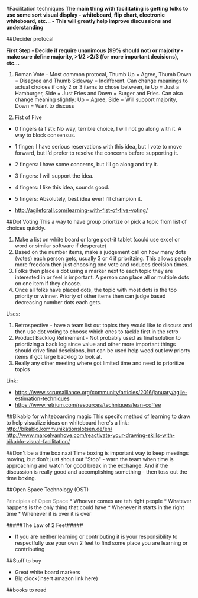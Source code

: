 #Facilitation techniques
**The main thing with facilitating is getting folks to use some sort visual display - whiteboard, flip chart, electronic whiteboard, etc... -  This will greatly help improve discussions and understanding**

##Decider protocal

**First Step - Decide if require unanimous (99% should not) or majority -make sure define majority, >1/2 >2/3 (for more important decisions), etc...**

1. Roman Vote - Most common protocal, Thumb Up = Agree, Thumb Down = Disagree and Thumb Sideway = Indifferent. Can change meanings to actual choices if only 2 or 3 items to chose between, ie Up = Just a Hamburger, Side = Just Fries and Down = Burger and Fries. Can also change meaning slightly: Up = Agree, Side = Will support majority, Down = Want to discuss

2. Fist of Five
 * 0 fingers (a fist): No way, terrible choice, I will not go along with it. A way to block consensus.
 * 1 finger: I have serious reservations with this idea, but I vote to move forward, but I’d prefer to resolve the concerns before supporting it.
 * 2 fingers: I have some concerns, but I’ll go along and try it.
 * 3 fingers: I will support the idea.
 * 4 fingers: I like this idea, sounds good.
 * 5 fingers: Absolutely, best idea ever! I’ll champion it.

* http://agileforall.com/learning-with-fist-of-five-voting/



##Dot Voting
This a way to have group priortize or pick a topic from list of choices quickly.

1. Make a list on white board or large post-it tablet (could use excel or word or similar software if desperate)
2. Based on the number items, make a judgement call on how many dots (votes) each person gets, usually 3 or 4 if prioritzing. This allows people more freedom then just choosing one vote and reduces decision times.
3. Folks then place a dot using a marker next to each topic they are interested in or feel is important. A person can place all or multiple dots on one item if they choose.
4. Once all folks have placed dots, the topic with most dots is the top priority or winner. Priorty of other items then can judge based decreasing number dots each gets.

Uses:

1. Retrospective - have a team list out topics they would like to discuss and then use dot voting to choose which ones to tackle first in the retro
2. Product Backlog Refinement - Not probably used as final solution to priortizing a back log since value and other more important things should drive final descisions, but can be used help weed out low priorty items if got large backlog to look at.
3. Really any other meeting where got limited time and need to prioritize topics

Link: 
* https://www.scrumalliance.org/community/articles/2016/january/agile-estimation-techniques
* https://www.retrium.com/resources/techniques/lean-coffee

##Bikablo for whiteboarding magic
This specifc method of learning to draw to help visualize ideas on whiteboard here's a link:
http://bikablo.kommunikationslotsen.de/en/
http://www.marcelvanhove.com/reactivate-your-drawing-skills-with-bikablo-visual-facilitation/

##Don't be a time box nazi
Time boxing is important way to keep meetings moving, but don't just shout out "Stop" - warn the team when time is approaching and watch for good break in the exchange. And if the discussion is really good and accomplishing something - then toss out the time boxing.

##Open Space Technology (OST)
<body>
<font color="gray">Principles of Open Space</font>
</body>
* Whoever comes are teh right people
* Whatever happens is the only thing that could have
* Whenever it starts in the right time
* Whenever it is over it is over

#####The Law of 2 Feet#####
* If you are neither learning or contributing it is your responsibility to respectfully use your own 2 feet to find some place you are learning or contributing
 


##Stuff to buy
* Great white board markers
* Big clock(insert amazon link here)

##books to read
